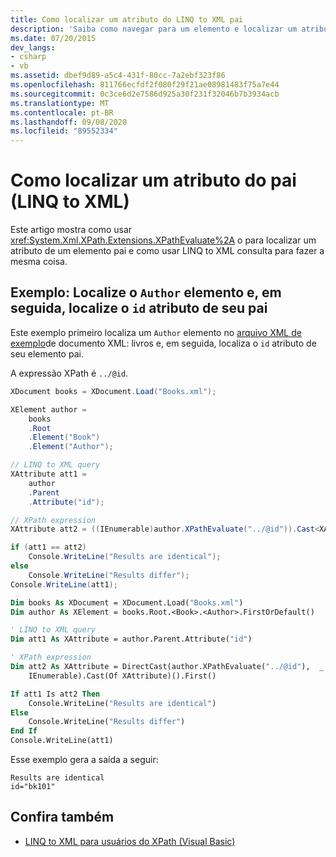 ```yaml
---
title: Como localizar um atributo do LINQ to XML pai
description: 'Saiba como navegar para um elemento e localizar um atributo de seu pai. Dois métodos são mostrados: um usa XPathEvaluate, o outro usa LINQ to XML consulta.'
ms.date: 07/20/2015
dev_langs:
- csharp
- vb
ms.assetid: dbef9d89-a5c4-431f-80cc-7a2ebf323f86
ms.openlocfilehash: 811766ecfdf2f080f29f21ae08981483f75a7e44
ms.sourcegitcommit: 0c3ce6d2e7586d925a30f231f32046b7b3934acb
ms.translationtype: MT
ms.contentlocale: pt-BR
ms.lasthandoff: 09/08/2020
ms.locfileid: "89552334"
---
```

# <a name="how-to-find-an-attribute-of-the-parent-linq-to-xml"></a>Como localizar um atributo do pai (LINQ to XML)

Este artigo mostra como usar <xref:System.Xml.XPath.Extensions.XPathEvaluate%2A> o para localizar um atributo de um elemento pai e como usar LINQ to XML consulta para fazer a mesma coisa.

## <a name="example-find-the-author-element-and-then-find-the-id-attribute-of-its-parent"></a>Exemplo: Localize o `Author` elemento e, em seguida, localize o `id` atributo de seu pai

Este exemplo primeiro localiza um `Author` elemento no [arquivo XML de exemplo](sample-xml-file-books.md)de documento XML: livros e, em seguida, localiza o `id` atributo de seu elemento pai.

A expressão XPath é `../@id`.

```csharp
XDocument books = XDocument.Load("Books.xml");

XElement author =
    books
    .Root
    .Element("Book")
    .Element("Author");

// LINQ to XML query
XAttribute att1 =
    author
    .Parent
    .Attribute("id");

// XPath expression
XAttribute att2 = ((IEnumerable)author.XPathEvaluate("../@id")).Cast<XAttribute>().First();

if (att1 == att2)
    Console.WriteLine("Results are identical");
else
    Console.WriteLine("Results differ");
Console.WriteLine(att1);
```

```vb
Dim books As XDocument = XDocument.Load("Books.xml")
Dim author As XElement = books.Root.<Book>.<Author>.FirstOrDefault()

' LINQ to XML query
Dim att1 As XAttribute = author.Parent.Attribute("id")

' XPath expression
Dim att2 As XAttribute = DirectCast(author.XPathEvaluate("../@id"),  _
    IEnumerable).Cast(Of XAttribute)().First()

If att1 Is att2 Then
    Console.WriteLine("Results are identical")
Else
    Console.WriteLine("Results differ")
End If
Console.WriteLine(att1)
```

Esse exemplo gera a saída a seguir:

```output
Results are identical
id="bk101"
```

## <a name="see-also"></a>Confira também

- [LINQ to XML para usuários do XPath (Visual Basic)](../../visual-basic/programming-guide/concepts/linq/linq-to-xml-for-xpath-users.md)
